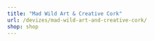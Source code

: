 ```yaml
---
title: "Mad Wild Art & Creative Cork"
url: /devizes/mad-wild-art-and-creative-cork/
shop: shop
---
```

